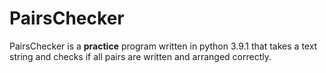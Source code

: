 # PairsChecker
PairsChecker is a **practice** program written in python 3.9.1 that takes a text string and checks if all pairs are written and arranged correctly.
